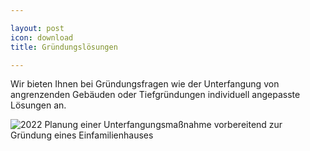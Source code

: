 ```yaml
---

layout: post
icon: download 
title: Gründungslösungen 

---
```

Wir bieten Ihnen bei Gründungsfragen wie der Unterfangung von angrenzenden Gebäuden oder Tiefgründungen individuell angepasste Lösungen an.





![2022 Planung einer Unterfangungsmaßnahme vorbereitend zur Gründung eines Einfamilienhauses](../img/Gründung.jpg)




